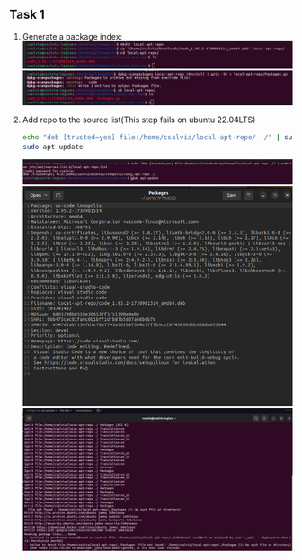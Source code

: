 ## Task 1

1. Generate a package index:
   ![alt text](1.png)
   ![alt text](2.png)

2. Add repo to the source list(This step fails on ubuntu 22.04LTS)
    ```bash
    echo "deb [trusted=yes] file:/home/csalvia/local-apt-repo/ ./" | sudo tee /etc/apt/sources.list.d/local-apt-repo.list
    sudo apt update
    ```
   ![alt text](3.png)
   ![alt text](4.png)
   ![alt text](5.png)